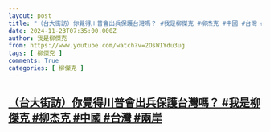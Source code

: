 ```yaml
---
layout: post
title: "（台大街訪）你覺得川普會出兵保護台灣嗎？ #我是柳傑克 #柳杰克 #中國 #台灣 #兩岸"
date: 2024-11-23T07:35:00.000Z
author: 我是柳傑克
from: https://www.youtube.com/watch?v=2OsWIYdu3ug
tags: [ 柳傑克 ]
comments: True
categories: [ 柳傑克 ]
---
```

<!--1732347300000-->
[（台大街訪）你覺得川普會出兵保護台灣嗎？ #我是柳傑克 #柳杰克 #中國 #台灣 #兩岸](https://www.youtube.com/watch?v=2OsWIYdu3ug)
------

<div>

</div>
